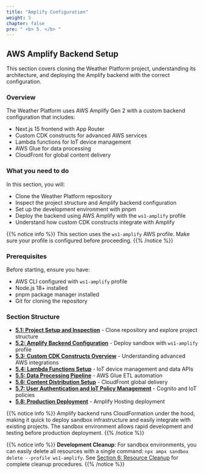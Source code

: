 ```yaml
---
title: "Amplify Configuration"
weight: 5
chapter: false
pre: " <b> 5. </b> "
---
```


## AWS Amplify Backend Setup

This section covers cloning the Weather Platform project, understanding its architecture, and deploying the Amplify backend with the correct configuration.

### Overview

The Weather Platform uses AWS Amplify Gen 2 with a custom backend configuration that includes:

- Next.js 15 frontend with App Router
- Custom CDK constructs for advanced AWS services
- Lambda functions for IoT device management
- AWS Glue for data processing
- CloudFront for global content delivery

### What you need to do

In this section, you will:

- Clone the Weather Platform repository
- Inspect the project structure and Amplify backend configuration
- Set up the development environment with pnpm
- Deploy the backend using AWS Amplify with the `ws1-amplify` profile
- Understand how custom CDK constructs integrate with Amplify

{{% notice info %}}
This section uses the `ws1-amplify` AWS profile. Make sure your profile is configured before proceeding.
{{% /notice %}}

### Prerequisites

Before starting, ensure you have:

- AWS CLI configured with `ws1-amplify` profile
- Node.js 18+ installed
- pnpm package manager installed
- Git for cloning the repository

### Section Structure

- **[5.1: Project Setup and Inspection](5.1-projectsetup/)** - Clone repository and explore project structure
- **[5.2: Amplify Backend Configuration](5.2-backendconfiguration/)** - Deploy sandbox with `ws1-amplify` profile
- **[5.3: Custom CDK Constructs Overview](5.3-customcdkresources/)** - Understanding advanced AWS integrations
- **[5.4: Lambda Functions Setup](5.4-lambdafunctions/)** - IoT device management and data APIs
- **[5.5: Data Processing Pipeline](5.5-dataprocessing/)** - AWS Glue ETL automation
- **[5.6: Content Distribution Setup](5.6-cloudfrontsetup/)** - CloudFront global delivery
- **[5.7: User Authentication and IoT Policy Management](5.7-authentication/)** - Cognito and IoT policies
- **[5.8: Production Deployment](5.8-productiondeployment/)** - Amplify Hosting deployment

{{% notice info %}}
Amplify backend runs CloudFormation under the hood, making it quick to deploy sandbox infrastructure and easily integrate with existing projects. The sandbox environment allows rapid development and testing before production deployment.
{{% /notice %}}

{{% notice info %}}
**Development Cleanup**: For sandbox environments, you can easily delete all resources with a single command: `npx ampx sandbox delete --profile ws1-amplify`. See [Section 6: Resource Cleanup](../6-resourcecleanup/) for complete cleanup procedures.
{{% /notice %}}

